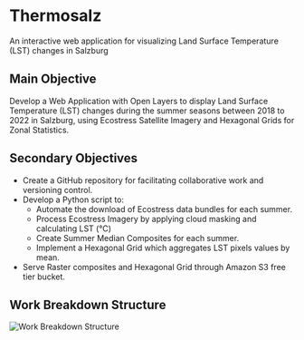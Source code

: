 # Thermosalz
An interactive web application for visualizing Land Surface Temperature (LST) changes in Salzburg

## Main Objective
Develop a Web Application with Open Layers to display Land Surface Temperature (LST) changes during the summer seasons between 2018 to 2022 in Salzburg, using Ecostress Satellite Imagery and Hexagonal Grids for Zonal Statistics.

## Secondary Objectives
- Create a GitHub repository for facilitating collaborative work and versioning control.
- Develop a Python script to: 
	- Automate the download of Ecostress data bundles for each summer. 
	-  Process Ecostress Imagery by applying cloud masking and calculating LST (°C) 
	- Create Summer Median Composites for each summer. 
	- Implement a Hexagonal Grid which aggregates LST pixels values by mean. 
- Serve Raster composites and Hexagonal Grid through Amazon S3 free tier bucket.

## Work Breakdown Structure
![Work Breakdown Structure](https://drive.google.com/uc?export=view&id=19oLDjASjlcvH8FmT-Kyv8Ad0RjylfPMz)
